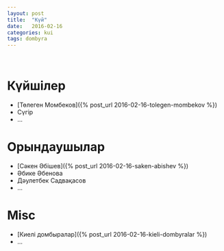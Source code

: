 ```yaml
---
layout: post
title:  "Күй"
date:   2016-02-16
categories: kui
tags: dombyra
---
```

<br>

# Күйшілер

- [Төлеген Момбеков]({% post_url 2016-02-16-tolegen-mombekov %})
- Сүгір
- ... 

# Орындаушылар

- [Сәкен Әбішев]({% post_url 2016-02-16-saken-abishev %})
- Әбике Әбенова
- Дәулетбек Садвақасов
- ...

# Misc

- [Киелі домбыралар]({% post_url 2016-02-16-kieli-dombyralar %})
- ...
